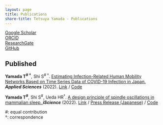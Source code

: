 ```yaml
---
layout: page
title: Publications
share-title: Tetsuya Yamada - Publications
---
```


<ins>[Google Scholar](https://scholar.google.com/citations?user=oIi6ZLgAAAAJ&hl=en)</ins><br>
<ins>[ORCID](https://orcid.org/0000-0001-8601-737X)</ins><br>
<ins>[ResearchGate](https://www.researchgate.net/profile/Tetsuya-Yamada-9)</ins><br>
<ins>[GitHub](https://github.com/tyamadat)</ins><br>

## Published
**Yamada T<sup># &dagger;</sup>**, Shi S<sup># &dagger;</sup>. 
<ins>Estimating Infection-Related Human Mobility Networks Based on Time Series Data of COVID-19 Infection in Japan.</ins> 
***Applied Sciences*** (2022). 
[Link](https://www.mdpi.com/2076-3417/12/18/9236) / [Code](https://github.com/tyamadat/seir_pde)

**Yamada T<sup>#</sup>**, Shi S<sup>#</sup>, Ueda HR<sup>&dagger;</sup>.
<ins>A design principle of spindle oscillations in mammalian sleep. </ins>
***iScience*** (2022). 
[Link](https://www.sciencedirect.com/science/article/pii/S2589004222001432) / [Press Release (Japanese)](https://www.jst.go.jp/pr/announce/20220222-2/index.html) / [Code](https://github.com/tyamadat/an_spindle)



#: equal contribution<br>
&dagger;: correspondence
